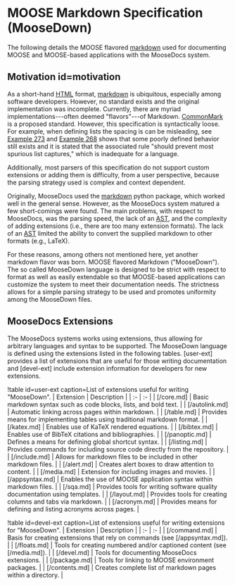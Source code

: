 # MOOSE Markdown Specification (MooseDown)

The following details the MOOSE flavored [markdown] used for documenting MOOSE and
MOOSE-based applications with the MooseDocs system.

## Motivation id=motivation

As a short-hand [HTML] format, [markdown] is ubiquitous, especially among software developers.
However, no standard exists and the original implementation was incomplete. Currently, there are
myriad implementations---often deemed "flavors"---of Markdown. [CommonMark](http://commonmark.org/)
is a proposed standard. However, this specification is syntactically loose. For example, when
defining lists the spacing is can be misleading, see
[Example 273](http://spec.commonmark.org/0.28/#example-273) and
[Example 268](http://spec.commonmark.org/0.28/#example-268) shows that some poorly defined behavior
still exists and it is stated that the associated rule "should prevent most spurious list captures,"
which is inadequate for a language.

Additionally, most parsers of this specification do not support custom extensions or adding them is
difficulty, from a user perspective, because the parsing strategy used is complex and context
dependent.

Originally, MooseDocs used the [markdown](http://pythonhosted.org/Markdown/) python package, which
worked well in the general sense. However, as the MooseDocs system matured a few short-comings were
found. The main problems, with respect to MooseDocs, was the parsing speed, the lack of an [AST],
and the complexity of adding extensions (i.e., there are too many extension formats). The lack of an
[AST] limited the ability to convert the supplied markdown to other formats (e.g., LaTeX).

For these reasons, among others not mentioned here, yet another markdown flavor was born. MOOSE
flavored Markdown ("MooseDown"). The so called MooseDown language is designed to be strict with
respect to format as well as easily extendable so that MOOSE-based applications can customize the
system to meet their documentation needs. The strictness allows for a simple parsing strategy to be
used and promotes uniformity among the MooseDown files.

## MooseDocs Extensions

The MooseDocs systems works using extensions, thus allowing for arbitrary languages and syntax
to be supported. The MooseDown language is defined using the extensions listed in the following
tables. [user-ext] provides a list of extensions that are useful for those writing documentation and
[devel-ext] include extension information for developers for new extensions.


!table id=user-ext caption=List of extensions useful for writing "MooseDown".
| Extension | Description |
| :- | :- |
| [/core.md] | Basic markdown syntax such as code blocks, lists, and bold text. |
| [/autolink.md] | Automatic linking across pages within markdown. |
| [/table.md] | Provides means for implementing tables using traditional markdown format. |
| [/katex.md] | Enables use of KaTeX rendered equations. |
| [/bibtex.md] | Enables use of BibTeX citations and bibliographies. |
| [/panoptic.md] | Defines a means for defining global shortcut syntax. |
| [/listing.md] | Provides commands for including source code directly from the repository. |
| [/include.md] | Allows for markdown files to be included in other markdown files. |
| [/alert.md] | Creates alert boxes to draw attention to content. |
| [/media.md] | Extension for including images and movies. |
| [/appsyntax.md] | Enables the use of MOOSE application syntax within markdown files. |
| [/sqa.md] | Provides tools for writing software quality documentation using templates. |
| [/layout.md] | Provides tools for creating columns and tabs via markdown. |
| [/acronym.md] | Provides means for defining and listing acronyms across pages. |

!table id=devel-ext caption=List of extensions useful for writing extensions for "MooseDown".
| Extension | Description |
| :- | :- |
| [/command.md] | Basis for creating extensions that rely on commands (see [/appsyntax.md]). |
| [/floats.md] | Tools for creating numbered and/or captioned content (see [/media.md]). |
| [/devel.md] | Tools for documenting MooseDocs extensions. |
| [/package.md] | Tools for linking to MOOSE environment packages. |
| [/contents.md] | Creates complete list of markdown pages within a directory. |

[AST]: https://en.wikipedia.org/wiki/Abstract_syntax_tree

[HTML]: https://en.wikipedia.org/wiki/HTML

[CommonMark]: http://commonmark.org/

[markdown]: https://en.wikipedia.org/wiki/Markdown
